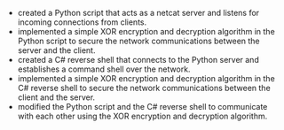 


* created a Python script that acts as a netcat server and listens for incoming connections from clients.
* implemented a simple XOR encryption and decryption algorithm in the Python script to secure the network communications between the server and the client.
* created a C# reverse shell that connects to the Python server and establishes a command shell over the network.
* implemented a simple XOR encryption and decryption algorithm in the C# reverse shell to secure the network communications between the client and the server.
* modified the Python script and the C# reverse shell to communicate with each other using the XOR encryption and decryption algorithm.

